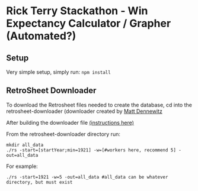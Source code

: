 # Rick Terry Stackathon - Win Expectancy Calculator / Grapher (Automated?)

## Setup

Very simple setup, simply run:
```npm install```

## RetroSheet Downloader

To download the Retrosheet files needed to create the database, cd into the retrosheet-downloader (downloader created by [Matt Dennewitz](https://github.com/mattdennewitz/retrosheet-downloader)

After building the downloader file [(instructions here)](https://github.com/mattdennewitz/retrosheet-downloader)

From the retrosheet-downloader directory run:
```
mkdir all_data
./rs -start=[startYear;min=1921] -w=[#workers here, recommend 5] -out=all_data
```

For example:
```
./rs -start=1921 -w=5 -out=all_data #all_data can be whatever directory, but must exist
```